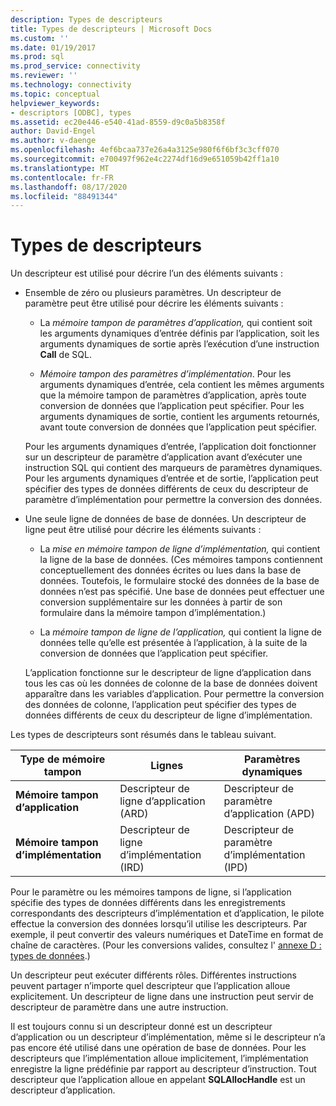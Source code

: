 ```yaml
---
description: Types de descripteurs
title: Types de descripteurs | Microsoft Docs
ms.custom: ''
ms.date: 01/19/2017
ms.prod: sql
ms.prod_service: connectivity
ms.reviewer: ''
ms.technology: connectivity
ms.topic: conceptual
helpviewer_keywords:
- descriptors [ODBC], types
ms.assetid: ec20e446-e540-41ad-8559-d9c0a5b8358f
author: David-Engel
ms.author: v-daenge
ms.openlocfilehash: 4ef6bcaa737e26a4a3125e980f6f6bf3c3cff070
ms.sourcegitcommit: e700497f962e4c2274df16d9e651059b42ff1a10
ms.translationtype: MT
ms.contentlocale: fr-FR
ms.lasthandoff: 08/17/2020
ms.locfileid: "88491344"
---
```

# <a name="types-of-descriptors"></a>Types de descripteurs
Un descripteur est utilisé pour décrire l’un des éléments suivants :  
  
-   Ensemble de zéro ou plusieurs paramètres. Un descripteur de paramètre peut être utilisé pour décrire les éléments suivants :  
  
    -   La *mémoire tampon de paramètres d’application,* qui contient soit les arguments dynamiques d’entrée définis par l’application, soit les arguments dynamiques de sortie après l’exécution d’une instruction **Call** de SQL.  
  
    -   *Mémoire tampon des paramètres d’implémentation*. Pour les arguments dynamiques d’entrée, cela contient les mêmes arguments que la mémoire tampon de paramètres d’application, après toute conversion de données que l’application peut spécifier. Pour les arguments dynamiques de sortie, contient les arguments retournés, avant toute conversion de données que l’application peut spécifier.  
  
     Pour les arguments dynamiques d’entrée, l’application doit fonctionner sur un descripteur de paramètre d’application avant d’exécuter une instruction SQL qui contient des marqueurs de paramètres dynamiques. Pour les arguments dynamiques d’entrée et de sortie, l’application peut spécifier des types de données différents de ceux du descripteur de paramètre d’implémentation pour permettre la conversion des données.  
  
-   Une seule ligne de données de base de données. Un descripteur de ligne peut être utilisé pour décrire les éléments suivants :  
  
    -   La *mise en mémoire tampon de ligne d’implémentation,* qui contient la ligne de la base de données. (Ces mémoires tampons contiennent conceptuellement des données écrites ou lues dans la base de données. Toutefois, le formulaire stocké des données de la base de données n’est pas spécifié. Une base de données peut effectuer une conversion supplémentaire sur les données à partir de son formulaire dans la mémoire tampon d’implémentation.)  
  
    -   La *mémoire tampon de ligne de l’application,* qui contient la ligne de données telle qu’elle est présentée à l’application, à la suite de la conversion de données que l’application peut spécifier.  
  
     L’application fonctionne sur le descripteur de ligne d’application dans tous les cas où les données de colonne de la base de données doivent apparaître dans les variables d’application. Pour permettre la conversion des données de colonne, l’application peut spécifier des types de données différents de ceux du descripteur de ligne d’implémentation.  
  
 Les types de descripteurs sont résumés dans le tableau suivant.  
  
|Type de mémoire tampon|Lignes|Paramètres dynamiques|  
|-----------------|----------|------------------------|  
|**Mémoire tampon d’application**|Descripteur de ligne d’application (ARD)|Descripteur de paramètre d’application (APD)|  
|**Mémoire tampon d’implémentation**|Descripteur de ligne d’implémentation (IRD)|Descripteur de paramètre d’implémentation (IPD)|  
  
 Pour le paramètre ou les mémoires tampons de ligne, si l’application spécifie des types de données différents dans les enregistrements correspondants des descripteurs d’implémentation et d’application, le pilote effectue la conversion des données lorsqu’il utilise les descripteurs. Par exemple, il peut convertir des valeurs numériques et DateTime en format de chaîne de caractères. (Pour les conversions valides, consultez l' [annexe D : types de données](../../../odbc/reference/appendixes/appendix-d-data-types.md).)  
  
 Un descripteur peut exécuter différents rôles. Différentes instructions peuvent partager n’importe quel descripteur que l’application alloue explicitement. Un descripteur de ligne dans une instruction peut servir de descripteur de paramètre dans une autre instruction.  
  
 Il est toujours connu si un descripteur donné est un descripteur d’application ou un descripteur d’implémentation, même si le descripteur n’a pas encore été utilisé dans une opération de base de données. Pour les descripteurs que l’implémentation alloue implicitement, l’implémentation enregistre la ligne prédéfinie par rapport au descripteur d’instruction. Tout descripteur que l’application alloue en appelant **SQLAllocHandle** est un descripteur d’application.
